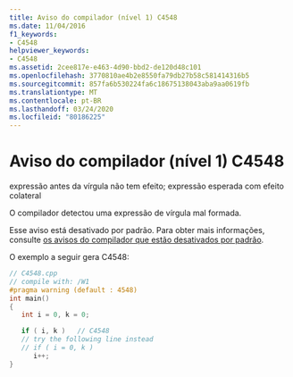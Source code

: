```yaml
---
title: Aviso do compilador (nível 1) C4548
ms.date: 11/04/2016
f1_keywords:
- C4548
helpviewer_keywords:
- C4548
ms.assetid: 2cee817e-e463-4d90-bbd2-de120d48c101
ms.openlocfilehash: 3770810ae4b2e8550fa79db27b58c581414316b5
ms.sourcegitcommit: 857fa6b530224fa6c18675138043aba9aa0619fb
ms.translationtype: MT
ms.contentlocale: pt-BR
ms.lasthandoff: 03/24/2020
ms.locfileid: "80186225"
---
```

# <a name="compiler-warning-level-1-c4548"></a>Aviso do compilador (nível 1) C4548

expressão antes da vírgula não tem efeito; expressão esperada com efeito colateral

O compilador detectou uma expressão de vírgula mal formada.

Esse aviso está desativado por padrão. Para obter mais informações, consulte [os avisos do compilador que estão desativados por padrão](../../preprocessor/compiler-warnings-that-are-off-by-default.md).

O exemplo a seguir gera C4548:

```cpp
// C4548.cpp
// compile with: /W1
#pragma warning (default : 4548)
int main()
{
   int i = 0, k = 0;

   if ( i, k )   // C4548
   // try the following line instead
   // if ( i = 0, k )
      i++;
}
```
